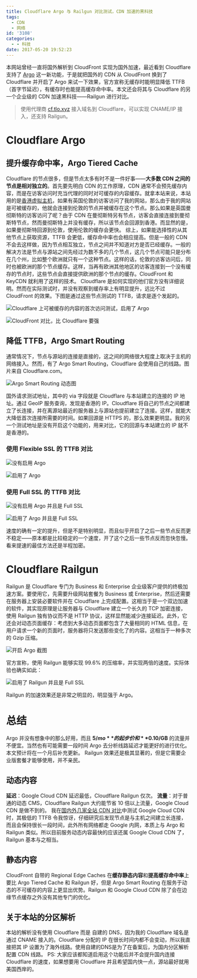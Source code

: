 ```yaml
---
title: Cloudflare Argo 与 Railgun 对比测试，CDN 加速的黑科技
tags:
  - CDN
  - 网络
id: '3108'
categories:
  - - 科技
date: 2017-05-20 19:52:23
---
```


本网站曾经一直将国外解析到 CloudFront 实现为国外加速，最近看到 Cloudflare 支持了 [Argo](https://blog.cloudflare.com/argo/) 这一新功能，于是就把国外的 CDN 从 CloudFront 换到了 Cloudflare 并开启了 Argo 来试一下效果，官方宣称无缓存时能明显降低 TTFB（首字节延迟），有缓存时也能提高缓存命中率。本文还会将其与 Cloudflare 的另一个企业级的 CDN 加速黑科技——Railgun 进行对比。
<!-- more -->

> 使用代理商 [cf.tlo.xyz](https://cf.tlo.xyz) 接入域名到 Cloudflare，可以实现 CNAME/IP 接入，还支持 Railgun。

# Cloudflare Argo

## 提升缓存命中率，Argo Tiered Cache

Cloudflare 的节点很多，但是节点太多有时不是一件好事——**大多数 CDN 之间的节点是相对独立的**。首先要先明白 CDN 的工作原理，CDN 通常不会预先缓存内容，而是在访客访问时充当代理的同时对可缓存的内容缓存。就拿本站来说，本站用的是[香港虚拟主机](https://domain.tloxygen.com/web-hosting/index.php)，如果有英国伦敦的访客访问了我的网站，那么由于我的网站是可被缓存的，他就会连接到伦敦的节点并被缓存在这个节点。那么如果是英国曼彻斯特的访客访问了呢？由于 CDN 在曼彻斯特另有节点，访客会直接连接到曼彻斯特节点，然而曼彻斯特上并没有缓存，所以该节点会回源到香港。而显然的是，如果曼彻斯特回源到伦敦，使用伦敦的缓存会更快。 综上，如果能选择性的从其他节点上获取资源，TTFB 会更低，缓存命中率也会相应提高。但是一般的 CDN 不会去这样做，因为节点相互独立，节点之间并不知道对方是否已经缓存。一般的解决方法是节点与源站之间先经过为数不多的几个节点，这几个节点可能只是分布在几个州，比如整个欧洲就只有一个这种节点。这样的话，伦敦的访客访问后，同时也被欧洲的那个节点缓存。这样，当再有欧洲其他地区的访客连接到一个没有缓存的节点时，这些节点会直接提供欧洲的那个节点的缓存。CloudFront 和 KeyCDN 就利用了这样的技术。 Cloudflare 是如何实现的他们官方没有详细说明。然而在实际测试时，并没有观察到缓存率上有明显提升，远比不过 CloudFront 的效果。下图是通过这些节点测试的 TTFB，请求是逐个发起的。

![Cloudflare 上可被缓存的内容的首次访问测试，启用了 Argo](/images/2017/argo-1.png)

![CloudFront 对比，比 Cloudflare 要强](/images/2017/argo-2.png)

## 降低 TTFB，Argo Smart Routing

通常情况下，节点与源站的连接是直接的，这之间的网络很大程度上取决于主机的网络接入。然而，有了 Argo Smart Routing，Cloudflare 会使用自己的线路。图片来自 Cloudflare.com。

![Argo Smart Routing 动态图](/images/2017/argo-3.gif)

国外请求测试地址，其中的 via 字段就是 Cloudflare 与本站建立的连接的 IP 地址。通过 GeoIP 服务查询，发现是香港的 IP。Cloudflare 将自己的节点之间都建立了长连接，并在离源站最近的服务器上与源站也提前建立了连接。这样，就能大大降低首次连接所需要的时间。如果回源是 HTTPS 的，那么效果更明显。我的另一个测试地址是没有开启这个功能的，用来对比，它的回源与本站建立的 IP 就不是香港的。

### 使用 Flexible SSL 的 TTFB 对比

![没有启用 Argo](/images/2017/argo-4.png)

![启用了 Argo](/images/2017/argo-5.png)

### 使用 Full SSL 的 TTFB 对比


![没有启用 Argo 并且是 Full SSL](/images/2017/argo-6.png)

![启用了 Argo 并且是 Full SSL](/images/2017/argo-7.png)

速度的确有一定的提升，但是不是特别明显，而且似乎开启了之后一些节点反而更不稳定——原本都是比较稳定的一个速度，开了这个之后一些节点反而忽快忽慢。看来提速的最佳方法还是半程加密。

# Cloudflare Railgun

Railgun 是 Cloudflare 专门为 Business 和 Enterprise 企业级客户提供的终极加速方案。要使用它，先需要升级网站套餐为 Business 或 Enterprise，然后还需要在服务器上安装必要软件并在 Cloudflare 上完成配置。这相当于是一个双边加速的软件，其实现原理是让服务器与 Cloudflare 建立一个长久的 TCP 加密连接，使用 Railgun 独有协议而不是 HTTP 协议，这样显然能减少连接延迟。此外，它还会对动态页面缓存：考虑到大多动态页面都包含了大量相同的 HTML 信息，在用户请求一个新的页面时，服务器将只发送那些变化了的内容。这相当于一种多次的 Gzip 压缩。

![开启 Argo 截图](/images/2017/argo-8.jpeg)

官方宣称，使用 Railgun 能够实现 99.6% 的压缩率，并实现两倍的速度。实际体验也确实如此：

![启用了 Railgun 并且是 Full SSL](/images/2017/argo-9.png)

Railgun 的加速效果还是非常之明显的，明显强于 Argo。

# 总结

Argo 并没有想象中的那么好用，而且 **$5/mo** 的起步价和 **$0.10/GB** 的流量并不便宜。当然也有可能需要一段时间 Argo 去分析线路延迟才能更好的进行优化。本文预计将在一个月后补充更新。 Railgun 效果还是极其显著的，但是它需要企业版套餐才能够使用，并不亲民。

## 动态内容

**延迟**：Google Cloud CDN 延迟最低，Cloudflare Railgun 仅次。 **流量**：对于普通的动态 CMS，Cloudflare Railgun 大约能节省 10 倍以上流量，Google Cloud CDN 是做不到的。 我在[国内外几家全站 CDN 对比](https://guozeyu.com/2017/01/wordpress-full-site-cdn/)中测试 Google Cloud CDN 时，其极低的 TTFB 令我惊讶，仔细研究后发现节点是与主机之间建立长连接，而且会保持很长一段时间，此外所有网络都走 Google 内网，本质上与 Argo 和 Railgun 类似。所以目前服务动态内容最快的应该还属 Google Cloud CDN 了，Railgun 基本与之相当。

## 静态内容

CloudFront 自带的 Regional Edge Caches 在**缓存静态内容**和**提高缓存命中率**上要比 Argo Tiered Cache 和 Railgun 好，但是 Argo Smart Routing 在服务于动态的不可缓存的内容上更显出优势。Railgun 和 Google Cloud CDN 除了会在边缘节点缓存之外没有其他专门的优化。

## 关于本站的分区解析

本站的解析没有使用 Cloudflare 而是 自建的 DNS，因为我的 Cloudflare 域名是通过 CNAME 接入的。Cloudflare 分配的 IP 在很长时间内都不会变动，所以我直接把其 IP 设置为了海外线路。使用自建的DNS是为了在备案后，为国内分区解析配置 CDN 线路。 PS: 大家应该都知道启用这个功能后并不会提升国内连接 Cloudflare 的速度，如果想要用 Cloudflare 并且希望国内快一点，源站最好就用美国西岸的。
